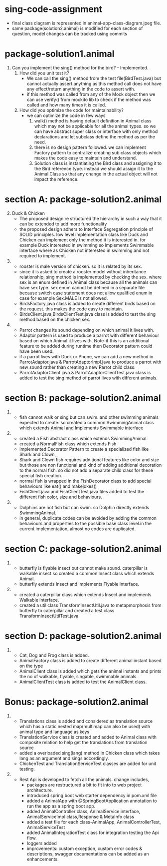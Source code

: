 # sing-code-assignment
   - final class diagram is represented in animal-app-class-diagram.jpeg file.
   - same package(solution2.animal) is modified for each section of question, model changes can be tracked using commits

package-solution1.animal
=======================
1. Can you implement the sing() method for the bird? - Implemented.
   1. How did you unit test it? 
        - We can call the sing() method from the test file(BirdTest.java) but cannot actually assert anything as this method call does not have any effect/return anything in the code to assert with.
        - if this method was called from any of the Mock object then we can use verify() from mockito lib to check if the method was called and how many times it is called.
   2. How did you optimize the code for maintainability?
        - we can optimize the code in few ways
            1. walk() method is having default definition in Animal class which may not be applicable for all the animal types. so we can have abstract super class or interface with only method declarations and let subclass define the method as per the need.
            2. there is no design pattern followed. we can implement Factory pattern to centralize creating sub class objects which makes the code easy to maintain and understand.
            3. Solution class is instantiating the Bird class and assigning it to the Bird reference type. instead we should assign it to the Animal Class so that any change in the actual object will not impact the reference.
            
section A: package-solution2.animal
============================
2. Duck & Chicken
    - The proposed design re structured the hierarchy in such a way that it can be extended to add more functionality 
    - the proposed design adhers to Interface Segregation principle of SOLID principles. low level implementation class like Duck and Chicken can implement only the method it is interested in. for example Duck interested in swimming so implements Swimmable interface where as Chicken not interested in swimming and not required to implement.
3. 
    - rooster is male version of chicken. so it is related by its sex.
    - since it is asked to create a rooster model without inheritance relationship, sing method is implemented by checking the sex. where sex is an enum defined in Animal class because all the animals can have sex type. sex enum cannot be defined in a separate file because switch case statement does not allow qualified enum in case for example Sex.MALE is not allowed.
    - BirdsFactory.java class is added to create different birds based on the request. this makes the code easy to maintain.
    - BirdsClient.java,BirdsClientTest.java class is added to test the sing method based on the chicken sex.
4. 
    - Parrot changes its sound depending on which animal it lives with.
    - Adaptor pattern is used to produce a parrot with different behaviour based on which Animal it lives with. Note-if this is an additional feature to be added during runtime then Decorator pattern could have been used.
    - if a parrot lives with Duck or Phone, we can add a new method in ParrotAdaptor.java & ParrotAdaptorImpl.java to produce a parrot with new sound rather than creating a new Parrot child class.
    - ParrotAdaptorClient.java & ParrotAdaptorClientTest.java class is added to test the sing method of parrot lives with different animals.
    
section B: package-solution2.animal
============================    
1. 
    - fish cannot walk or sing but can swim. and other swimming animals expected to create. so created a common SwimmingAnimal class which extends Animal and Implements Swimmable interface
2. 
    - created a Fish abstract class which extends SwimmingAnimal.
    - created a NormalFish class which extends Fish
    - implemented Decorator Pattern to create a specialized fish like Shark and Clown,
    - Shark and Clown fish requires additional features like color and size but those are non functional and kind of adding additional decoration to the normal fish. so did not add a separate child class for these special fish creation.
    - normal fish is wrapped in the FishDecorator class to add special behaviours like eat() and makejokes()
    - FishClient.java and FishClientTest.java files added to test the different fish color, size and behaviours.
3.  
    - Dolphins are not fish but can swim. so Dolphin directly extends SwimmingAnimal.
    - in general, duplicate codes can be avoided by adding the common behaviours and properties to the possible base class level.in the current implementation, almost no codes are duplicated.   

section C: package-solution2.animal
============================      
1. 
    - butterfly is flyable insect but cannot make sound. caterpillar is walkable insect.so created a common Insect class which extends Animal.
    - butterfly extends Insect and implements Flyable interface.
2. 
    - created a caterpillar class which extends Insect and implements Walkable interface.
    - created a util class TransformInsectUtil.java to metapmorphosis from butterfly to caterpillar and created a test class TransformInsectUtilTest.java

section D: package-solution2.animal
============================   
 1. 
    - Cat, Dog and Frog class is added.
    - AnimalFactory class is added to create different animal instant based on the type
    - AnimalClient class is added which gets the animal instants and prints the no of walkable, flyable, singable, swimmable animals.
    - AnimalClientTest class is added to test the AnimalClient class.

Bonus: package-solution2.animal
============================
1. 
    - Translations class is added and considered as translation source which has a static nested map(multimap can also be used) with animal type and language as keys 
    - TranslationService class is created and added to Animal class with composite relation to help get the translations from translation source
    - added a overloaded sing(lang) method in Chicken class which takes lang as an argument and sings accordingly.
    - ChickenTest and TranslationServiceTest classes are added for unit testing.
2.
    - Rest Api is developed to fetch all the animals. change includes,
        - packages are restructured a bit to fit into to web project architecture.
        - introduced spring boot web starter dependency in pom.xml file
        - added a AnimalApp with @SpringBootApplication annotation to run the app as a spring boot app.
        - added AnimalController class, AnimalService interface, AnimalServiceImpl class,Response & MetaInfo class
        - added a test file for each class-AnimalApp, AnimalControllerTest, AnimalServiceTest
        - added AnimalIntegrationTest class for integration testing the Api flow.
        - loggers added
        - improvements: custom exception, custom error codes & descriptions, swagger documentations can be added as an enhancements.